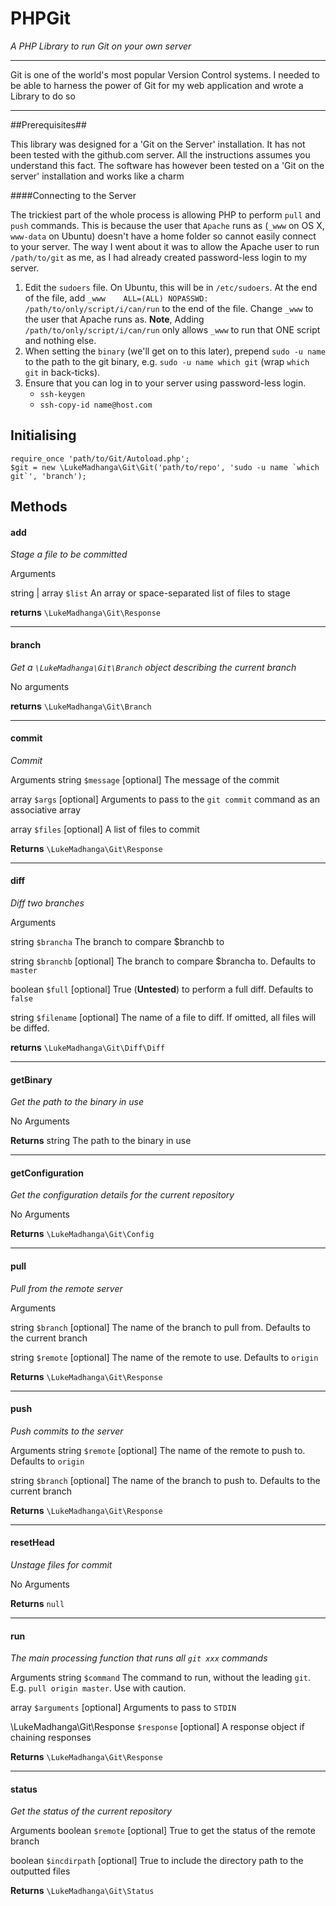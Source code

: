 # PHPGit #
*A PHP Library to run Git on your own server*


----------


Git is one of the world's most popular Version Control systems. I needed to be able to harness the power of Git for my web application and wrote a Library to do so


----------

##Prerequisites##

This library was designed for a 'Git on the Server' installation. It has not been tested with the github.com server. All the instructions assumes you understand this fact. The software has however been tested on a 'Git on the server' installation and works like a charm

####Connecting to the Server 

The trickiest part of the whole process is allowing PHP to perform `pull` and `push` commands. This is because the user that `Apache` runs as (`_www` on OS X, `www-data` on Ubuntu) doesn't have a home folder so cannot easily connect to your server. The way I went about it was to allow the Apache user to run `/path/to/git` as me, as I had already created password-less login to my server.

1. Edit the `sudoers` file. On Ubuntu, this will be in `/etc/sudoers`. At the end of the file, add `_www    ALL=(ALL) NOPASSWD: /path/to/only/script/i/can/run` to the end of the file. Change `_www` to the user that Apache runs as. **Note**, Adding `/path/to/only/script/i/can/run` only allows `_www` to run that ONE script and nothing else.
2. When setting the `binary` (we'll get on to this later), prepend `sudo -u name ` to the path to the git binary, e.g. `sudo -u name which git` (wrap `which git` in back-ticks). 
3. Ensure that you can log in to your server using password-less login. 
	- `ssh-keygen`
	- `ssh-copy-id name@host.com`

## Initialising

    require_once 'path/to/Git/Autoload.php';
    $git = new \LukeMadhanga\Git\Git('path/to/repo', 'sudo -u name `which git`', 'branch');

## Methods

#### add
*Stage a file to be committed*

Arguments

string | array `$list` An array or space-separated list of files to stage

**returns** `\LukeMadhanga\Git\Response`

---

#### branch
*Get a `\LukeMadhanga\Git\Branch` object describing the current branch*

No arguments

**returns** `\LukeMadhanga\Git\Branch`

---

#### commit
*Commit*

Arguments
string `$message` [optional] The message of the commit

array `$args` [optional] Arguments to pass to the `git commit` command as an associative array

array `$files` [optional] A list of files to commit

**Returns** `\LukeMadhanga\Git\Response`

---

#### diff
*Diff two branches*

Arguments

string `$brancha` The branch to compare \$branchb to

string `$branchb` [optional] The branch to compare \$brancha to. Defaults to `master`

boolean `$full` [optional] True (**Untested**) to perform a full diff. Defaults to `false`

string `$filename` [optional] The name of a file to diff. If omitted, all files will be diffed.

**returns** `\LukeMadhanga\Git\Diff\Diff`

---

#### getBinary
*Get the path to the binary in use*

No Arguments

**Returns** string The path to the binary in use

---

#### getConfiguration
*Get the configuration details for the current repository*

No Arguments

**Returns** `\LukeMadhanga\Git\Config`

---

#### pull
*Pull from the remote server*

Arguments

string `$branch` [optional] The name of the branch to pull from. Defaults to the current branch

string `$remote` [optional] The name of the remote to use. Defaults to `origin`

**Returns** `\LukeMadhanga\Git\Response`

---

#### push
*Push commits to the server*

Arguments
string `$remote` [optional] The name of the remote to push to. Defaults to `origin`

string `$branch` [optional] The name of the branch to push to. Defaults to the current branch

**Returns** `\LukeMadhanga\Git\Response`

---

#### resetHead
*Unstage files for commit*

No Arguments

**Returns** `null`

---

#### run
*The main processing function that runs all `git xxx` commands*

Arguments
string `$command` The command to run, without the leading `git`. E.g. `pull origin master`. Use with caution.

array `$arguments` [optional] Arguments to pass to `STDIN`

\LukeMadhanga\Git\Response `$response` [optional] A response object if chaining responses

**Returns** `\LukeMadhanga\Git\Response`

---

#### status
*Get the status of the current repository*

Arguments
boolean `$remote` [optional] True to get the status of the remote branch

boolean `$incdirpath` [optional] True to include the directory path to the outputted files

**Returns** `\LukeMadhanga\Git\Status`
